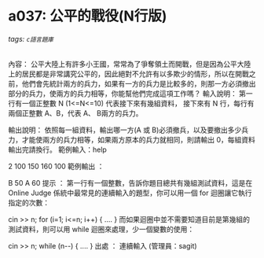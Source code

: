 # a037: 公平的戰役(N行版)
###### tags: `c語言題庫`
內容：
公平大陸上有許多小王國，常常為了爭奪領土而開戰，但是因為公平大陸上的居民都是非常講究公平的，因此絕對不允許有以多欺少的情形，所以在開戰之前，他們會先統計兩方的兵力，如果有一方的兵力是比較多的，則那一方必須撤出部分的兵力，使兩方的兵力相等，你能幫他們完成這項工作嗎？
輸入說明：
第一行有一個正整數 N (1<=N<=10) 代表接下來有幾組資料，
接下來有 N 行，每行有兩個正整數 A、B，代表 A、 B兩方的兵力。

輸出說明：
依照每一組資料，輸出哪一方(A 或 B)必須撤兵，以及要撤出多少兵力，才能使兩方的兵力相等，如果兩方原本的兵力就相同，則請輸出 0，每組資料輸出完請換行。
範例輸入：help

2
100 150
160 100
範例輸出 ：

B 50
A 60
提示 ：
第一行有一個整數，告訴你題目總共有幾組測試資料，這是在 Online Judge 係統中最常見的連續輸入的題型，你可以用一個 for 迴圈讓它執行指定的次數：

cin >> n;
for (i=1; i<=n; i++)
{
    ....
}
而如果迴圈中並不需要知道目前是第幾組的測試資料，則可以用 while 迴圈來處理，少一個變數的使用：

cin >> n;
while (n--)
{
    ....
} 
出處 ：
連續輸入 (管理員：sagit)
